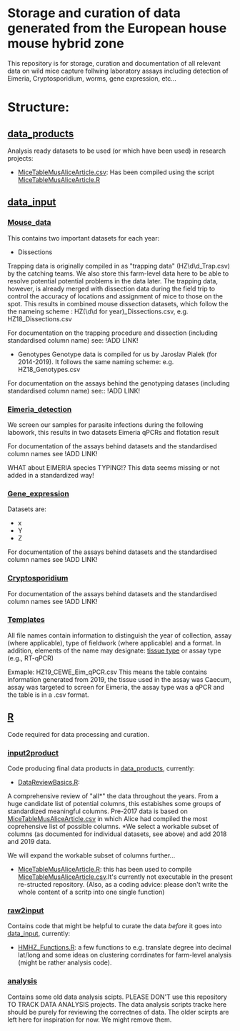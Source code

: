 # Storage and curation of data generated from the European house mouse hybrid zone

This repository is for storage, curation and documentation of all
relevant data on wild mice capture follwing laboratory assays
including detection of Eimeria, Cryptosporidium, worms, gene
expression, etc...

# Structure:

## [data_products](https://github.com/derele/Mouse_Eimeria_Field/tree/master/data_products) 

Analysis ready datasets to be used (or which have been used) in
research projects:

- [MiceTableMusAliceArticle.csv](https://github.com/derele/Mouse_Eimeria_Field/tree/master/data_products/MiceTableMusAliceArticle.csv): Has been compiled using the script [MiceTableMusAliceArticle.R](https://github.com/derele/Mouse_Eimeria_Field/blob/master/R/input2product/MiceTableMusAliceArticle.R)


## [data_input](https://github.com/derele/Mouse_Eimeria_Field/tree/master/data_input) 

###  [Mouse_data](https://github.com/derele/Mouse_Eimeria_Field/tree/master/data_input/Mouse_data) 

This contains two important datasets for each year: 

- Dissections 

Trapping data is originally compiled in as "trapping data"
(HZ\\d\\d_Trap.csv) by the catching teams. We also store this
farm-level data here to be able to resolve potential potential
problems in the data later. The trapping data, however, is already
merged with dissection data during the field trip to control the
accuracy of locations and assignment of mice to those on the
spot. This results in combined mouse dissection datasets, which follow
the the nameing scheme : HZ(\\d\\d for year)_Dissections.csv,
e.g. HZ18_Dissections.csv

For documentation on the trapping procedure and dissection (including
standardised column name) see: !ADD LINK!


- Genotypes 
Genotype data is compiled for us by Jaroslav Pialek (for
2014-2019). It follows the same naming scheme: e.g. HZ18_Genotypes.csv

For documentation on the assays behind the genotyping datases
(including standardised column name) see:: !ADD LINK!


### [Eimeria_detection](https://github.com/derele/Mouse_Eimeria_Field/tree/master/data_input/Eimeria_detection) 

We screen our samples for parasite infections during the following
labowork, this results in two datasets Eimeria qPCRs and flotation result

For documentation of the assays behind datasets and the standardised
column names see !ADD LINK!

WHAT about EIMERIA species TYPING!? This data seems missing or not
added in a standardized way!


### [Gene_expression](https://github.com/derele/Mouse_Eimeria_Field/tree/master/data_input/Gene_expression) 

Datasets are: 
- x
- Y
- Z

For documentation of the assays behind datasets and the standardised
column names see !ADD LINK!

### [Cryptosporidium](https://github.com/derele/Mouse_Eimeria_Field/tree/master/data_input/Cryptosporidium)

For documentation of the assays behind datasets and the standardised column names see !ADD LINK!


### [Templates](https://github.com/derele/Mouse_Eimeria_Field/tree/master/data_input/Templates)

All file names contain information to distinguish the year of
collection, assay (where applicable), type of fieldwork (where
applicable) and a format.  In addition, elements of the name may
designate: [tissue
type](https://github.com/derele/Mouse_Eimeria_Field/tree/master/data_input/Templates/Tissue_labels.csv)
or assay type (e.g., RT-qPCR)

Exmaple: HZ19_CEWE_Eim_qPCR.csv This means the table contains
information generated from 2019, the tissue used in the assay was
Caecum, assay was targeted to screen for Eimeria, the assay type was a
qPCR and the table is in a .csv format.

## [R](https://github.com/derele/Mouse_Eimeria_Field/tree/master/R) 

Code required for data processing and curation.

### [input2product](https://github.com/derele/Mouse_Eimeria_Field/tree/master/R/input2product)

Code producing final data products in
[data_products](https://github.com/derele/Mouse_Eimeria_Field/tree/master/data_products),
currently:

- [DataReviewBasics.R](https://github.com/derele/Mouse_Eimeria_Field/tree/master/R/input2product/DataReviewBasics.R):

 A comprehensive review of "all*" the data throughout the years. From
 a huge candidate list of potential columns, this estabishes some
 groups of standardized meaningful columns.  Pre-2017 data is based on
 [MiceTableMusAliceArticle.csv](https://github.com/derele/Mouse_Eimeria_Field/tree/master/data_products/MiceTableMusAliceArticle.csv)
 in which Alice had compiled the most coprehensive list of possible
 columns. *We select a workable subset of columns (as documented for
 individual datasets, see above) and add 2018 and 2019 data.
 
 We will expand the workable subset of columns further...  
 

- [MiceTableMusAliceArticle.R](https://github.com/derele/Mouse_Eimeria_Field/tree/master/R/input2product/MiceTableMusAliceArticle.R):
  this has been used to compile
  [MiceTableMusAliceArticle.csv](https://github.com/derele/Mouse_Eimeria_Field/tree/master/data_products/MiceTableMusAliceArticle.csv).It's
  currently not executable in the present re-structed
  repository. (Also, as a coding advice: please don't write the whole
  content of a scritp into one single function)


### [raw2input](https://github.com/derele/Mouse_Eimeria_Field/tree/master/R/raw2input) 

Contains code that might be helpful to curate the data _before_ it
goes into
[data_input](https://github.com/derele/Mouse_Eimeria_Field/tree/master/data_input),
currently: 

- [HMHZ_Functions.R](https://github.com/derele/Mouse_Eimeria_Field/tree/master/R/raw2input/HMHZ_Functions.R):
  a few functions to e.g. translate degree into decimal lat/long and
  some ideas on clustering corrdinates for farm-level analysis (might
  be rather analysis code).


### [analysis](https://github.com/derele/Mouse_Eimeria_Field/tree/master/R/analysis) 

Contains some old data analysis scipts. PLEASE DON'T use this
repository TO TRACK DATA ANALYSIS projects. The data analysis scripts
tracke here should be purely for reviewing the correctnes of data. The
older scirpts are left here for inspiration for now. We might remove
them. 

